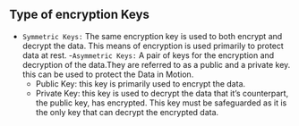 ## Type of encryption Keys
- `Symmetric Keys:`
The same encryption key is used to both encrypt and decrypt the data. This means of encryption is used primarily to protect data at rest.
-`Asymmetric Keys:`
A pair of keys for the encryption and decryption of the data.They are referred to as a public and a private key. this can be used to protect the Data in Motion.
    - Public Key: this key is primarily used to encrypt the data.
    - Private Key: this key is used to decrypt the data that it’s counterpart, the public key, has encrypted. This key must be safeguarded as it is the only key that can decrypt the encrypted data.
